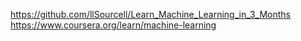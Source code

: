 https://github.com/llSourcell/Learn_Machine_Learning_in_3_Months
https://www.coursera.org/learn/machine-learning
